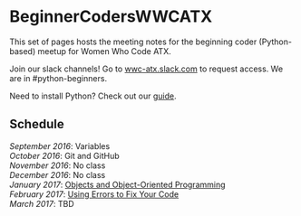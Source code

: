 # BeginnerCodersWWCATX

This set of pages hosts the meeting notes for the beginning coder (Python-based)
meetup for Women Who Code ATX.

Join our slack channels! Go to [wwc-atx.slack.com](wwc-atx.slack.com) to request
access. We are in #python-beginners.

Need to install Python? Check out our [guide](install.md).

## Schedule

*September 2016*: Variables<br/>
*October 2016*: Git and GitHub<br/>
*November 2016*: No class<br/>
*December 2016*: No class<br/>
*January 2017*: [Objects and Object-Oriented Programming](meetups/objects.md)<br/>
*February 2017*: [Using Errors to Fix Your Code](meetups/errors.md)<br/>
*March 2017*: TBD
